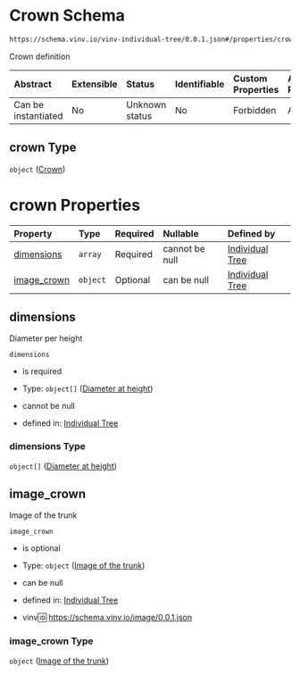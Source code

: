 # Crown Schema

```txt
https://schema.vinv.io/vinv-individual-tree/0.0.1.json#/properties/crown
```

Crown definition

| Abstract            | Extensible | Status         | Identifiable | Custom Properties | Additional Properties | Access Restrictions | Defined In                                                |
| :------------------ | :--------- | :------------- | :----------- | :---------------- | :-------------------- | :------------------ | :-------------------------------------------------------- |
| Can be instantiated | No         | Unknown status | No           | Forbidden         | Allowed               | none                | [0.0.1.doc.json\*](0.0.1.doc.json "open original schema") |

## crown Type

`object` ([Crown](0-properties-crown.md))

# crown Properties

| Property                     | Type     | Required | Nullable       | Defined by                                                                                                                                                                          |
| :--------------------------- | :------- | :------- | :------------- | :---------------------------------------------------------------------------------------------------------------------------------------------------------------------------------- |
| [dimensions](#dimensions)    | `array`  | Required | cannot be null | [Individual Tree](0-properties-crown-properties-crown-dimensions.md "https://schema.vinv.io/vinv-individual-tree/0.0.1.json#/properties/crown/properties/dimensions")               |
| [image\_crown](#image_crown) | `object` | Optional | can be null    | [Individual Tree](0-properties-trunk-definition-properties-image-of-the-trunk.md "https://schema.vinv.io/vinv-individual-tree/0.0.1.json#/properties/crown/properties/image_crown") |

## dimensions

Diameter per height

`dimensions`

*   is required

*   Type: `object[]` ([Diameter at height](0-defs-diameter-at-height.md))

*   cannot be null

*   defined in: [Individual Tree](0-properties-crown-properties-crown-dimensions.md "https://schema.vinv.io/vinv-individual-tree/0.0.1.json#/properties/crown/properties/dimensions")

### dimensions Type

`object[]` ([Diameter at height](0-defs-diameter-at-height.md))

## image\_crown

Image of the trunk

`image_crown`

*   is optional

*   Type: `object` ([Image of the trunk](0-properties-trunk-definition-properties-image-of-the-trunk.md))

*   can be null

*   defined in: [Individual Tree](0-properties-trunk-definition-properties-image-of-the-trunk.md "https://schema.vinv.io/vinv-individual-tree/0.0.1.json#/properties/crown/properties/image_crown")

*   vinv:id: https://schema.vinv.io/image/0.0.1.json

### image\_crown Type

`object` ([Image of the trunk](0-properties-trunk-definition-properties-image-of-the-trunk.md))

